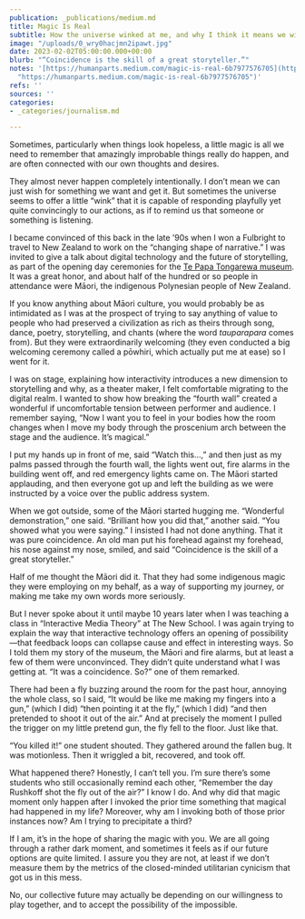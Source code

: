 ```yaml
---
publication: _publications/medium.md
title: Magic Is Real
subtitle: How the universe winked at me, and why I think it means we will be okay
image: "/uploads/0_wry0hacjmn2ipawt.jpg"
date: 2023-02-02T05:00:00.000+00:00
blurb: "“Coincidence is the skill of a great storyteller.”"
notes: '[https://humanparts.medium.com/magic-is-real-6b7977576705](https://humanparts.medium.com/magic-is-real-6b7977576705
  "https://humanparts.medium.com/magic-is-real-6b7977576705")'
refs: ''
sources: ''
categories:
- _categories/journalism.md

---
```

Sometimes, particularly when things look hopeless, a little magic is all we need to remember that amazingly improbable things really do happen, and are often connected with our own thoughts and desires.

They almost never happen completely intentionally. I don’t mean we can just wish for something we want and get it. But sometimes the universe seems to offer a little “wink” that it is capable of responding playfully yet quite convincingly to our actions, as if to remind us that someone or something is listening.

I became convinced of this back in the late ’90s when I won a Fulbright to travel to New Zealand to work on the “changing shape of narrative.” I was invited to give a talk about digital technology and the future of storytelling, as part of the opening day ceremonies for the [Te Papa Tongarewa museum](https://www.tepapa.govt.nz/). It was a great honor, and about half of the hundred or so people in attendance were Māori, the indigenous Polynesian people of New Zealand.

If you know anything about Māori culture, you would probably be as intimidated as I was at the prospect of trying to say anything of value to people who had preserved a civilization as rich as theirs through song, dance, poetry, storytelling, and chants (where the word _tauparapara_ comes from). But they were extraordinarily welcoming (they even conducted a big welcoming ceremony called a pōwhiri, which actually put me at ease) so I went for it.

I was on stage, explaining how interactivity introduces a new dimension to storytelling and why, as a theater maker, I felt comfortable migrating to the digital realm. I wanted to show how breaking the “fourth wall” created a wonderful if uncomfortable tension between performer and audience. I remember saying, “Now I want you to feel in your bodies how the room changes when I move my body through the proscenium arch between the stage and the audience. It’s magical.”

I put my hands up in front of me, said “Watch this…,” and then just as my palms passed through the fourth wall, the lights went out, fire alarms in the building went off, and red emergency lights came on. The Māori started applauding, and then everyone got up and left the building as we were instructed by a voice over the public address system.

When we got outside, some of the Māori started hugging me. “Wonderful demonstration,” one said. “Brilliant how you did that,” another said. “You showed what you were saying.” I insisted I had not done anything. That it was pure coincidence. An old man put his forehead against my forehead, his nose against my nose, smiled, and said “Coincidence is the skill of a great storyteller.”

Half of me thought the Māori did it. That they had some indigenous magic they were employing on my behalf, as a way of supporting my journey, or making me take my own words more seriously.

But I never spoke about it until maybe 10 years later when I was teaching a class in “Interactive Media Theory” at The New School. I was again trying to explain the way that interactive technology offers an opening of possibility —that feedback loops can collapse cause and effect in interesting ways. So I told them my story of the museum, the Māori and fire alarms, but at least a few of them were unconvinced. They didn’t quite understand what I was getting at. “It was a coincidence. So?” one of them remarked.

There had been a fly buzzing around the room for the past hour, annoying the whole class, so I said, “It would be like me making my fingers into a gun,” (which I did) “then pointing it at the fly,” (which I did) “and then pretended to shoot it out of the air.” And at precisely the moment I pulled the trigger on my little pretend gun, the fly fell to the floor. Just like that.

“You killed it!” one student shouted. They gathered around the fallen bug. It was motionless. Then it wriggled a bit, recovered, and took off.

What happened there? Honestly, I can’t tell you. I’m sure there’s some students who still occasionally remind each other, “Remember the day Rushkoff shot the fly out of the air?” I know I do. And why did that magic moment only happen after I invoked the prior time something that magical had happened in my life? Moreover, why am I invoking both of those prior instances now? Am I trying to precipitate a third?

If I am, it’s in the hope of sharing the magic with you. We are all going through a rather dark moment, and sometimes it feels as if our future options are quite limited. I assure you they are not, at least if we don’t measure them by the metrics of the closed-minded utilitarian cynicism that got us in this mess.

No, our collective future may actually be depending on our willingness to play together, and to accept the possibility of the impossible.